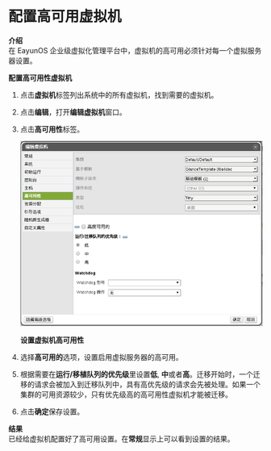 # 配置高可用虚拟机

**介绍**<br/>
在 EayunOS 企业级虚拟化管理平台中，虚拟机的高可用必须针对每一个虚拟服务器设置。


**配置高可用性虚拟机**

1. 点击**虚拟机**标签列出系统中的所有虚拟机，找到需要的虚拟机。

2. 点击**编辑**，打开**编辑虚拟机**窗口。

3. 点击**高可用性**标签。

   ![设置虚拟机高可用性](../../images/vm-ha-setting.png)

   **设置虚拟机高可用性**

4. 选择**高可用的**选项，设置启用虚拟服务器的高可用。

5. 根据需要在**运行/移植队列的优先级**里设置**低**, **中**或者**高**。迁移开始时，一个迁移的请求会被加入到迁移队列中，具有高优先级的请求会先被处理。如果一个集群的可用资源较少，只有优先级高的高可用性虚拟机才能被迁移。

6. 点击**确定**保存设置。

**结果**<br/>
已经给虚拟机配置好了高可用设置。在**常规**显示上可以看到设置的结果。

